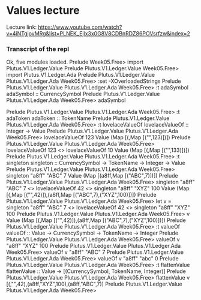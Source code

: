 
# Values lecture
Lecture link: https://www.youtube.com/watch?v=4iNTgjovMRg&list=PLNEK_Ejlx3x0G8V8CDBnRDZ86POVsrfzw&index=2






### Transcript of the repl
Ok, five modules loaded.
Prelude Week05.Free> import Plutus.V1.Ledger.Value
Prelude Plutus.V1.Ledger.Value Week05.Free> import Plutus.V1.Ledger.Ada
Prelude Plutus.V1.Ledger.Value Plutus.V1.Ledger.Ada Week05.Free> :set -XOverloadedStrings
Prelude Plutus.V1.Ledger.Value Plutus.V1.Ledger.Ada Week05.Free> :t adaSymbol
adaSymbol :: CurrencySymbol
Prelude Plutus.V1.Ledger.Value Plutus.V1.Ledger.Ada Week05.Free> adaSymbol

Prelude Plutus.V1.Ledger.Value Plutus.V1.Ledger.Ada Week05.Free> :t adaToken
adaToken :: TokenName
Prelude Plutus.V1.Ledger.Value Plutus.V1.Ledger.Ada Week05.Free> :t lovelaceValueOf
lovelaceValueOf :: Integer -> Value
Prelude Plutus.V1.Ledger.Value Plutus.V1.Ledger.Ada Week05.Free> lovelaceValueOf 123
Value (Map [(,Map [("",123)])])
Prelude Plutus.V1.Ledger.Value Plutus.V1.Ledger.Ada Week05.Free> lovelaceValueOf 123 <> lovelaceValueOf 10
Value (Map [(,Map [("",133)])])
Prelude Plutus.V1.Ledger.Value Plutus.V1.Ledger.Ada Week05.Free> :t singleton
singleton :: CurrencySymbol -> TokenName -> Integer -> Value
Prelude Plutus.V1.Ledger.Value Plutus.V1.Ledger.Ada Week05.Free> singleton "a8ff" "ABC" 7
Value (Map [(a8ff,Map [("ABC",7)])])
Prelude Plutus.V1.Ledger.Value Plutus.V1.Ledger.Ada Week05.Free> singleton "a8ff" "ABC" 7 <> lovelaceValueOf 42 <> singleton "a8ff" "XYZ" 100
Value (Map [(,Map [("",42)]),(a8ff,Map [("ABC",7),("XYZ",100)])])
Prelude Plutus.V1.Ledger.Value Plutus.V1.Ledger.Ada Week05.Free> let v = singleton "a8ff" "ABC" 7 <> lovelaceValueOf 42 <> singleton "a8ff" "XYZ" 100
Prelude Plutus.V1.Ledger.Value Plutus.V1.Ledger.Ada Week05.Free> v
Value (Map [(,Map [("",42)]),(a8ff,Map [("ABC",7),("XYZ",100)])])
Prelude Plutus.V1.Ledger.Value Plutus.V1.Ledger.Ada Week05.Free> :t valueOf
valueOf :: Value -> CurrencySymbol -> TokenName -> Integer
Prelude Plutus.V1.Ledger.Value Plutus.V1.Ledger.Ada Week05.Free> valueOf v "a8ff" "XYZ"
100
Prelude Plutus.V1.Ledger.Value Plutus.V1.Ledger.Ada Week05.Free> valueOf v "a8ff" "ABC"
7
Prelude Plutus.V1.Ledger.Value Plutus.V1.Ledger.Ada Week05.Free> valueOf v "a8ff" "abc"
0
Prelude Plutus.V1.Ledger.Value Plutus.V1.Ledger.Ada Week05.Free> :t flattenValue
flattenValue :: Value -> [(CurrencySymbol, TokenName, Integer)]
Prelude Plutus.V1.Ledger.Value Plutus.V1.Ledger.Ada Week05.Free> flattenValue v
[(,"",42),(a8ff,"XYZ",100),(a8ff,"ABC",7)]
Prelude Plutus.V1.Ledger.Value Plutus.V1.Ledger.Ada Week05.Free>